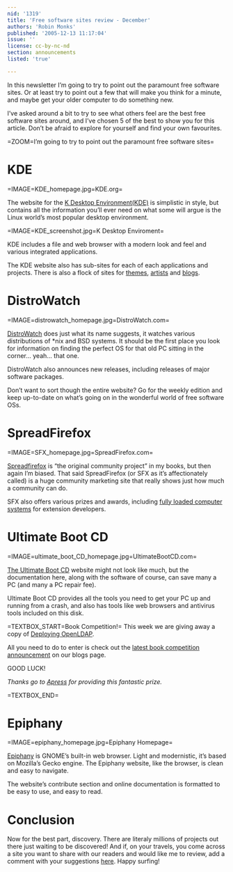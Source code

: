 ```yaml
---
nid: '1319'
title: 'Free software sites review - December'
authors: 'Robin Monks'
published: '2005-12-13 11:17:04'
issue: ''
license: cc-by-nc-nd
section: announcements
listed: 'true'

---
```

In this newsletter I’m going to try to point out the paramount free software sites. Or at least try to point out a few that will make you think for a minute, and maybe get your older computer to do something new.

I’ve asked around a bit to try to see what others feel are the best free software sites around, and I’ve chosen 5 of the best to show you for this article. Don’t be afraid to explore for yourself and find your own favourites.


=ZOOM=I’m going to try to point out the paramount free software sites=


# KDE


=IMAGE=KDE_homepage.jpg=KDE.org=

The website for the [K Desktop Environment(KDE)](http://kde.org) is simplistic in style, but contains all the information you’ll ever need on what some will argue is the Linux world’s most popular desktop environment.


=IMAGE=KDE_screenshot.jpg=K Desktop Enviroment=

KDE includes a file and web browser with a modern look and feel and various integrated applications.

The KDE website also has sub-sites for each of each applications and projects. There is also a flock of sites for [themes](http://www.kde-look.org/), [artists](http://www.kde-artists.org/) and [blogs](http://www.planetkde.org/).


# DistroWatch


=IMAGE=distrowatch_homepage.jpg=DistroWatch.com=

[DistroWatch](http://distrowatch.com/) does just what its name suggests, it watches various distributions of *nix and BSD systems. It should be the first place you look for information on finding the perfect OS for that old PC sitting in the corner... yeah... that one.

DistroWatch also announces new releases, including releases of major software packages.

Don’t want to sort though the entire website? Go for the weekly edition and keep up-to-date on what’s going on in the wonderful world of free software OSs.


# SpreadFirefox


=IMAGE=SFX_homepage.jpg=SpreadFirefox.com=

[Spreadfirefox](http://spreadfirefox.com) is “the original community project” in my books, but then again I’m biased. That said SpreadFirefox (or SFX as it’s affectionately called) is a huge community marketing site that really shows just how much a community can do.

SFX also offers various prizes and awards, including [fully loaded computer systems](http://www.spreadfirefox.com/node/19666) for extension developers.


# Ultimate Boot CD


=IMAGE=ultimate_boot_CD_homepage.jpg=UltimateBootCD.com=

[The Ultimate Boot CD](http://www.ultimatebootcd.com/) website might not look like much, but the documentation here, along with the software of course, can save many a PC (and many a PC repair fee).

Ultimate Boot CD provides all the tools you need to get your PC up and running from a crash, and also has tools like web browsers and antivirus tools included on this disk.

=TEXTBOX_START=Book Competition!=
This week we are giving away a copy of [Deploying OpenLDAP](http://www.freesoftwaremagazine.com/reviews/book_review_deploying_open_ldap).

All you need to do to enter is check out the [latest book competition announcement](http://blog.freesoftwaremagazine.com/users/announcements) on our blogs page.

GOOD LUCK!

_Thanks go to _[Apress](http://www.apress.com/)_ for providing this fantastic prize._


=TEXTBOX_END=

# Epiphany


=IMAGE=epiphany_homepage.jpg=Epiphany Homepage=

[Epiphany](http://www.gnome.org/projects/epiphany/) is GNOME’s built-in web browser. Light and modernistic, it’s based on Mozilla’s Gecko engine. The Epiphany website, like the browser, is clean and easy to navigate.

The website’s contribute section and online documentation is formatted to be easy to use, and easy to read.


# Conclusion

Now for the best part, discovery. There are literaly millions of projects out there just waiting to be discovered! And if, on your travels, you come across a site you want to share with our readers and would like me to review, add a comment with your suggestions [here](http://www.freesoftwaremagazine.com/cgi-bin/comments/comments.pl?article_path=newsletters/fs_sites_review_december). Happy surfing!

